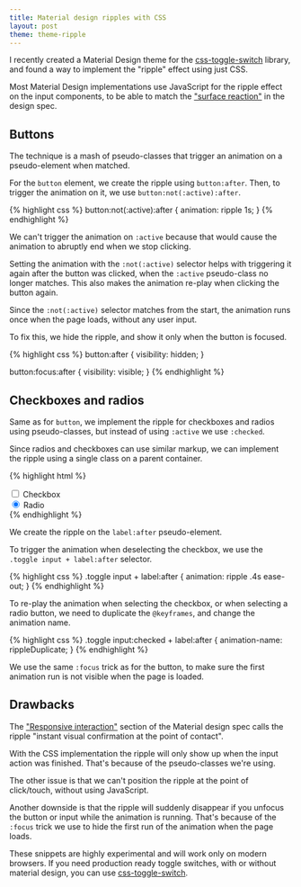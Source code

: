 ```yaml
---
title: Material design ripples with CSS
layout: post
theme: theme-ripple
---
```


I recently created a Material Design theme for the [css-toggle-switch](/css-toggle-switch) library, and found a way to implement the "ripple" effect using just CSS.

Most Material Design implementations use JavaScript for the ripple effect on the input components, to be able to match the ["surface reaction"](http://www.google.ro/design/spec/animation/responsive-interaction.html#responsive-interaction-surface-reaction) in the design spec.

## Buttons

The technique is a mash of pseudo-classes that trigger an animation on a pseudo-element when matched.

<div class="editr" data-item="css-material-ripples" data-files-html="button.html" data-files-css="button.css"></div>

For the `button` element, we create the ripple using `button:after`. Then, to trigger the animation on it, we use `button:not(:active):after`.

{% highlight css %}
button:not(:active):after {
  animation: ripple 1s;
}
{% endhighlight %}

We can't trigger the animation on `:active` because that would cause the animation to abruptly end when we stop clicking.

Setting the animation with the `:not(:active)` selector helps with triggering it again after the button was clicked, when the `:active` pseudo-class no longer matches. This also makes the animation re-play when clicking the button again.

Since the `:not(:active)` selector matches from the start, the animation runs once when the page loads, without any user input.

To fix this, we hide the ripple, and show it only when the button is focused.

{% highlight css %}
button:after {
  visibility: hidden;
}

button:focus:after {
  visibility: visible;
}
{% endhighlight %}

## Checkboxes and radios

Same as for `button`, we implement the ripple for checkboxes and radios using pseudo-classes, but instead of using `:active` we use `:checked`.

<div class="editr" data-item="css-material-ripples" data-files-html="toggle.html" data-files-css="toggle.css"></div>

Since radios and checkboxes can use similar markup, we can implement the ripple using a single class on a parent container.

{% highlight html %}
<div class="toggle">
  <input type="checkbox" name="c" id="c1">
  <label for="c1">Checkbox</label>
</div>

<div class="toggle">
  <input type="radio" name="r" id="r1" checked>
  <label for="r1">Radio</label>
</div>
{% endhighlight %}

We create the ripple on the `label:after` pseudo-element.

To trigger the animation when deselecting the checkbox, we use the `.toggle input + label:after` selector.

{% highlight css %}
.toggle input + label:after {
  animation: ripple .4s ease-out;
}
{% endhighlight %}

To re-play the animation when selecting the checkbox, or when selecting a radio button, we need to duplicate the `@keyframes`, and change the animation name.

{% highlight css %}
.toggle input:checked + label:after {
  animation-name: rippleDuplicate;
}
{% endhighlight %}

We use the same `:focus` trick as for the button, to make sure the first animation run is not visible when the page is loaded.


## Drawbacks

The ["Responsive interaction"](http://www.google.ro/design/spec/animation/responsive-interaction.html#responsive-interaction-material-response) section of the Material design spec calls the ripple "instant visual confirmation at the point of contact".

With the CSS implementation the ripple will only show up when the input action was finished. That's because of the pseudo-classes we're using.

The other issue is that we can't position the ripple at the point of click/touch, without using JavaScript.

Another downside is that the ripple will suddenly disappear if you unfocus the button or input while the animation is running. That's because of the `:focus` trick we use to hide the first run of the animation when the page loads.

These snippets are highly experimental and will work only on modern browsers. If you need production ready toggle switches, with or without material design, you can use [css-toggle-switch](/css-toggle-switch).

